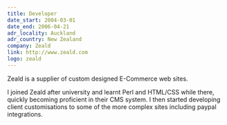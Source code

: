 ```yaml
---
title: Developer
date_start: 2004-03-01
date_end: 2006-04-21
adr_locality: Auckland
adr_country: New Zealand
company: Zeald
link: http://www.zeald.com
logo: zeald
---
```


Zeald is a supplier of custom designed E-Commerce web sites.

I joined Zeald after university and learnt Perl and HTML/CSS while there, quickly becoming proficient in their CMS system. I then started developing client customisations to some of the more complex sites including paypal integrations.
